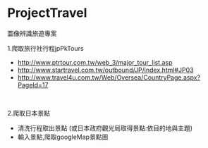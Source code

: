 # ProjectTravel
圖像辨識旅遊專案

1.爬取旅行社行程jpPkTours
- http://www.ptrtour.com.tw/web_3/major_tour_list.asp
- http://www.startravel.com.tw/outbound/JP/index.html#JP03
- http://www.travel4u.com.tw/Web/Oversea/CountryPage.aspx?PageId=17
</br>

2.爬取日本景點
- 清洗行程取出景點 (或日本政府觀光局取得景點:依目的地與主題)
- 輸入景點,爬取googleMap景點圖

